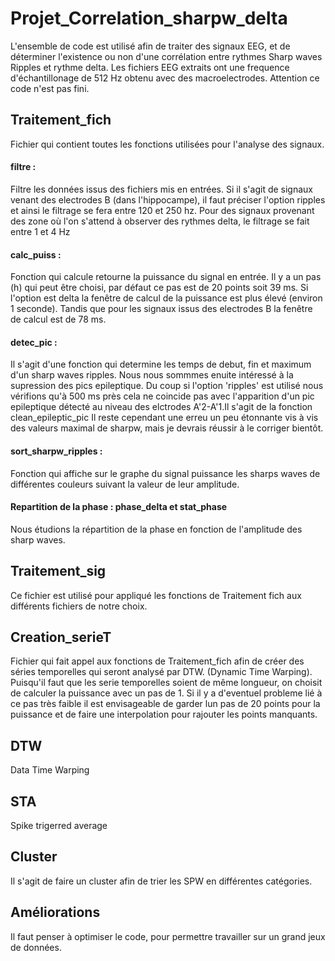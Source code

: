 # Projet_Correlation_sharpw_delta

L'ensemble de code est utilisé afin de traiter des signaux EEG, et de déterminer l'existence ou non d'une corrélation entre rythmes Sharp waves Ripples et rythme delta. Les fichiers EEG extraits ont une frequence d'échantillonage de 512 Hz obtenu avec des macroelectrodes. 
Attention ce code n'est pas fini. 

## Traitement_fich
Fichier qui contient toutes les fonctions utilisées pour l'analyse des signaux.
#### filtre : 
Filtre les données issus des fichiers mis en entrées. Si il s'agit de signaux venant des electrodes B (dans l'hippocampe), il faut préciser l'option ripples et ainsi le filtrage se fera entre 120 et 250 hz. Pour des signaux provenant des zone où l'on s'attend à observer des rythmes delta, le filtrage se fait entre 1 et 4 Hz

#### calc_puiss : 
Fonction qui calcule retourne la puissance du signal en entrée. Il y a un pas (h) qui peut être choisi, par défaut ce pas est de 20 points soit 39 ms. Si l'option est delta la fenêtre de calcul de la puissance est plus élevé (environ 1 seconde). Tandis que pour les signaux issus des electrodes B la fenêtre de calcul est de 78 ms. 

#### detec_pic : 
Il s'agit d'une fonction qui determine les temps de debut, fin et maximum d'un sharp waves ripples. 
Nous nous sommmes enuite intéressé à la supression des pics epileptique. 
Du coup si l'option 'ripples' est utilisé nous vérifions qu'à 500 ms près cela ne coincide pas avec l'apparition d'un pic epileptique détecté au niveau des elctrodes A'2-A'1.Il s'agit de la fonction clean_epileptic_pic
Il reste cependant une erreu un peu étonnante vis à vis des valeurs maximal de sharpw, mais je devrais réussir à le corriger bientôt. 

#### sort_sharpw_ripples : 
Fonction qui affiche sur le graphe du signal puissance les sharps waves de différentes couleurs suivant la valeur de leur amplitude. 
#### Repartition de la phase : phase_delta et stat_phase
Nous étudions la répartition de la phase en fonction de l'amplitude des sharp waves. 
## Traitement_sig
Ce fichier est utilisé pour appliqué les fonctions de Traitement fich aux différents fichiers de notre choix. 
## Creation_serieT 
Fichier qui fait appel aux fonctions de Traitement_fich afin de créer des séries temporelles qui seront analysé par DTW. (Dynamic Time Warping). Puisqu'il faut que les serie temporelles soient de même longueur, on choisit de calculer la puissance avec un pas de 1. Si il y a d'eventuel probleme lié à ce pas très faible il est envisageable de garder lun pas de 20 points pour la puissance et de faire une interpolation pour rajouter les points manquants. 
## DTW
Data Time Warping
## STA 
Spike trigerred average
## Cluster
Il s'agit de faire un cluster afin de trier les SPW en différentes catégories.

## Améliorations 

Il faut penser à optimiser le code, pour permettre travailler sur un grand jeux de données. 
